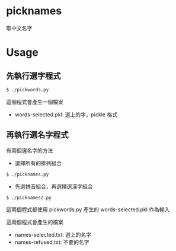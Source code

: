 # picknames
取中文名字

# Usage

## 先執行選字程式

```sh
$ ./pickwords.py
```

這個程式會產生一個檔案

* words-selected.pkl: 選上的字，pickle 格式

## 再執行選名字程式

有兩個選名字的方法

* 選擇所有的排列組合

```sh
$ ./picknames.py
```

* 先選拼音組合，再選擇選漢字組合

```sh
$ ./picknames2.py
```

這兩個程式都使用 pickwords.py 產生的 words-selected.pkl 作為輸入

這兩個程式會產生的檔案

* names-selected.txt: 選上的名字
* names-refused.txt: 不要的名字
